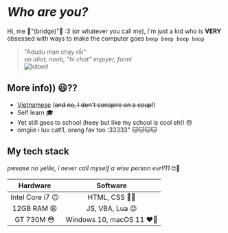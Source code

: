 # *Who are you?*

Hi, me 🎉"(bridge)"🎉 :3 (or whatever you call me), I'm just a kid who is **VERY** obsessed with ways to make the computer goes `beep beep boop boop` <br>

> "Adudu man chạy rồi" <br>
*an idiot, noob, "hi chat" enjoyer, funni*  <br>
![kitten!](https://github.com/closebridge/closebridge/assets/108937010/afb32a41-1852-4d66-9b4c-907fe2ca0312) <br>



## More info)) 😃⁇
- [Vietnamese](https://en.wikipedia.org/wiki/Vietnam) (~~and no, I don't conspire on a coup!~~)
- Self learn 🎓
- Yet still goes to school (heey but like my school is cool eh!) 😓
- omgiie i luv cat!1, orang fav too :33333" 🐱🐱🐱🐱 <br>

## My tech stack
*pwease no yellie, i never call myself a wise person evr!!11* 🤓🤨

| Hardware | Software |
| :-------: | :-------: |
| Intel Core i7 🙃  | HTML, CSS 🥴🫠  |
| 12GB RAM 😩   | JS, VBA, Lua 😡   |
| GT 730M 😳  | Windows 10, macOS 11  ❤️🥰 |
